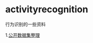 # activityrecognition

行为识别的一些资料

1.[公开数据集整理](https://github.com/jindongwang/activityrecognition/blob/master/dataset/dataset%20description.md)
